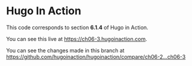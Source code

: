 Hugo In Action
===============

This code corresponds to section **6.1.4** of Hugo in Action.

You can see this live at https://ch06-3.hugoinaction.com.

You can see the changes made in this branch at https://github.com/hugoinaction/hugoinaction/compare/ch06-2...ch06-3

